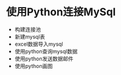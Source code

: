 # 使用Python连接MySql

- 构建连接池
- 新建mysql表
- excel数据导入mysql
- 使用python查询mysql数据
- 使用python发送数据邮件
- 使用python画图